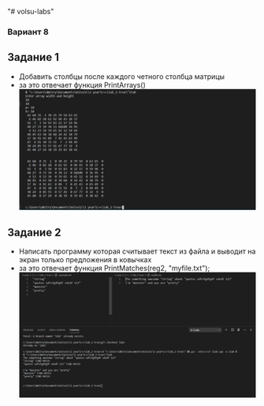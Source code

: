"# volsu-labs"

### Вариант 8

## Задание 1

- Добавить столбцы после каждого четного столбца матрицы
- за это отвечает функция PrintArrays()
  ![Иллюстрация к Задание 1](/task2.png)

## Задание 2

- Написать программу которая считывает текст из файла и выводит на экран только предложения в ковычках
- за это отвечает функция PrintMatches(reg2, "myfile.txt");
  ![Иллюстрация к Задание 2](/task1.png)

